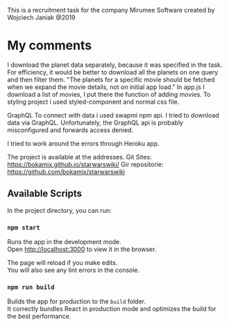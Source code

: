
This is a recruitment task for the company  Mirumee Software created by Wojciech Janiak @2019

# My comments
I download the planet data separately, because it was specified in the task.
For efficiency, it would be better to download all the planets on one query and then filter them.
"The planets for a specific movie should be fetched when we expand the movie details, not on initial app load."
In app.js I download a list of movies, I put there the function of adding movies.
To styling project i used styled-component and normal css file. 

GraphQL
To connect with data i used swapmi npm api. 
I tried to download data via GraphQL. Unfortunately, the GraphQL api is probably misconfigured and forwards access denied.

I tried to work around the errors through Heroku app. 

The project is available at the addresses.
Git Sites: https://bokamix.github.io/starwarswiki/
Gir repositorie: https://github.com/bokamix/starwarswiki

## Available Scripts

In the project directory, you can run:

### `npm start`

Runs the app in the development mode.<br>
Open [http://localhost:3000](http://localhost:3000) to view it in the browser.

The page will reload if you make edits.<br>
You will also see any lint errors in the console.

### `npm run build`

Builds the app for production to the `build` folder.<br>
It correctly bundles React in production mode and optimizes the build for the best performance.



